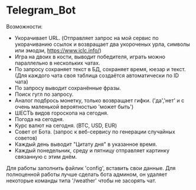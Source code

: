 # Telegram_Bot

Возможности:
* Укорачивает URL. (Отправляет запрос на мой сервис по укорачиванию ссылок и возвращает два укороченых урла, символы или эмодзи, https://www.iclc.info/)
* Игра на двоих в кости, выводит победителя, играть можно параллельно в нескольких чатах.
* По запросу сохраняет текст в БД, сохраняет время, юезар и текст. (Для каждого чата своя таблица создаётся автоматически по ID чата)
* По запросу выводит сохранённые фразы.
* Поиск гугл по запросу.
* Аналог подбрось монетку, только возвращает гифки. ('да','нет' и с очень маленькой вероятностью 'может быть')
* ШЕСТЬ видов гороскопа на сегодня.
* Погода на сегодня.
* Курс валют на сегодня. (BTC, USD, EUR) 
* Совет от Бота. (запрос к веб-сервису по генерации случайных советов)
* Каждый день выводит "Цитату дня" в указанное время.
* Каждый понедельник, среду и пятницу отправляет картинку связанную с этим днём.

Для работы заполнить файлик 'config', вставить свои данные.
Для полноценной работы лучше сделать бота админом, он удаляет некоторые команды типа '/weather' чтобы не засорять чат.
